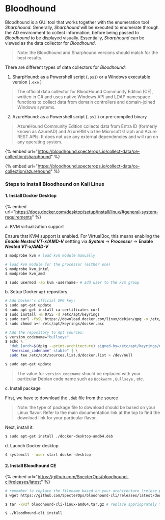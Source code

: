 # Bloodhound

Bloodhound is a GUI tool that works together with the enumeration tool _Sharphound_. Generally, _Sharphound_ will be executed to enumerate through the AD environment to collect information, before being passed to _Bloodhound_ to be displayed visually. Essentially, _Sharphound_ can be viewed as the data collector for _Bloodhound_.

> Note: the Bloodhound and Sharphound versions should match for the best results.

There are different types of data collectors for _Bloodhound:_

1. SharpHound: as a Powershell script (`.ps1`) or a Windows executable version (`.exe` )

> The official data collector for BloodHound Community Edition (CE), written in C# and uses native Windows API and LDAP namespace functions to collect data from domain controllers and domain-joined Windows systems.



2. AzureHound: as a Powershell script (`.ps1` ) or pre-compiled binary

> AzureHound Community Edition collects data from Entra ID (formerly known as AzureAD) and AzureRM via the Microsoft Graph and Azure REST APIs. It does not use any external dependencies and will run on any operating system.



{% embed url="https://bloodhound.specterops.io/collect-data/ce-collection/sharphound" %}

{% embed url="https://bloodhound.specterops.io/collect-data/ce-collection/azurehound" %}

### Steps to install Bloodhound on Kali Linux

#### 1. Install Docker Desktop&#x20;

{% embed url="https://docs.docker.com/desktop/setup/install/linux/#general-system-requirements" %}

a. KVM virtualization support

Ensure that KVM support is enabled. For VirtualBox, this means enabling the _**Enable Nested VT-x/AMD-V**_ settting via _**System**_ -> _**Processor**_ -> **Enable&#x20;**_**Nested VT-x/AMD-V**_

```sh
$ modprobe kvm # load kvm module manually

# load kvm module for the processor (either one)
$ modprobe kvm_intel
$ modprobe kvm_amd

$ sudo usermod -aG kvm <username> # add user to the kvm group
```

b. Setup Docker `apt` repository

```sh
# Add Docker's official GPG key:
$ sudo apt-get update
$ sudo apt-get install ca-certificates curl
$ sudo install -m 0755 -d /etc/apt/keyrings
$ sudo curl -fsSL https://download.docker.com/linux/debian/gpg -o /etc/apt/keyrings/docker.asc
$ sudo chmod a+r /etc/apt/keyrings/docker.asc

# Add the repository to Apt sources:
$ version_codename="bullseye"
$ echo \
  "deb [arch=$(dpkg --print-architecture) signed-by=/etc/apt/keyrings/docker.asc] https://download.docker.com/linux/debian \
  "$version_codename" stable" | \
  sudo tee /etc/apt/sources.list.d/docker.list > /dev/null

$ sudo apt-get update
```

> The value for `version_codename` should be replaced with your particular Debian code name such as `Bookworm` , `Bullseye` , etc.

c. Install package

First, we have to download the `.deb` file from the source

> Note: the type of package file to download should be based on your Linux flavor. Refer to the main documentation link at the top to find the download link for your particular flavor.

Next, install it:

```sh
$ sudo apt-get install ./docker-desktop-amd64.deb
```

d. Launch Docker desktop

```sh
$ systemctl --user start docker-desktop
```

#### 2. Install Bloodhound CE

{% embed url="https://github.com/SpecterOps/bloodhound-cli/releases/latest" %}

```sh
# remember to replace the filename based on your architecture (relese page link above)
$ wget https://github.com/SpecterOps/bloodhound-cli/releases/latest/download/bloodhound-cli-linux-amd64.tar.gz

$ tar -xvzf bloodhound-cli-linux-amd64.tar.gz # replace apprioprately too

$ ./bloodhound-cli install
```
